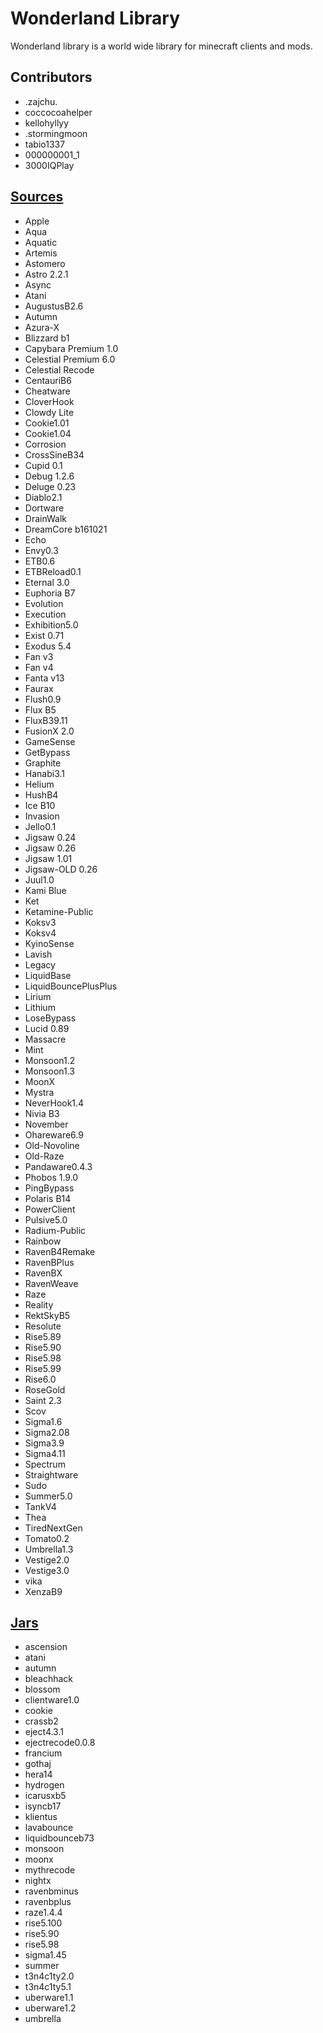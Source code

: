 # Wonderland Library
Wonderland library is a world wide library for minecraft clients and mods.

## Contributors
- .zajchu.
- coccocoahelper
- kellohyllyy
- .stormingmoon
- tabio1337
- 000000001_1
- 3000IQPlay

## [Sources](/sources)
- Apple
- Aqua
- Aquatic
- Artemis
- Astomero
- Astro 2.2.1
- Async
- Atani
- AugustusB2.6
- Autumn
- Azura-X
- Blizzard b1
- Capybara Premium 1.0
- Celestial Premium 6.0
- Celestial Recode
- CentauriB6
- Cheatware
- CloverHook
- Clowdy Lite
- Cookie1.01
- Cookie1.04
- Corrosion
- CrossSineB34
- Cupid 0.1
- Debug 1.2.6
- Deluge 0.23
- Diablo2.1
- Dortware
- DrainWalk
- DreamCore b161021
- Echo
- Envy0.3
- ETB0.6
- ETBReload0.1
- Eternal 3.0
- Euphoria B7
- Evolution
- Execution
- Exhibition5.0
- Exist 0.71
- Exodus 5.4
- Fan v3
- Fan v4
- Fanta v13
- Faurax
- Flush0.9
- Flux B5
- FluxB39.11
- FusionX 2.0
- GameSense
- GetBypass
- Graphite
- Hanabi3.1
- Helium
- HushB4
- Ice B10
- Invasion
- Jello0.1
- Jigsaw 0.24
- Jigsaw 0.26
- Jigsaw 1.01
- Jigsaw-OLD 0.26
- Juul1.0
- Kami Blue
- Ket
- Ketamine-Public
- Koksv3
- Koksv4
- KyinoSense
- Lavish
- Legacy
- LiquidBase
- LiquidBouncePlusPlus
- Lirium
- Lithium
- LoseBypass
- Lucid 0.89
- Massacre
- Mint
- Monsoon1.2
- Monsoon1.3
- MoonX
- Mystra
- NeverHook1.4
- Nivia B3
- November
- Ohareware6.9
- Old-Novoline
- Old-Raze
- Pandaware0.4.3
- Phobos 1.9.0
- PingBypass
- Polaris B14
- PowerClient
- Pulsive5.0
- Radium-Public
- Rainbow
- RavenB4Remake
- RavenBPlus
- RavenBX
- RavenWeave
- Raze
- Reality
- RektSkyB5
- Resolute
- Rise5.89
- Rise5.90
- Rise5.98
- Rise5.99
- Rise6.0
- RoseGold
- Saint 2.3
- Scov
- Sigma1.6
- Sigma2.08
- Sigma3.9
- Sigma4.11
- Spectrum
- Straightware
- Sudo
- Summer5.0
- TankV4
- Thea
- TiredNextGen
- Tomato0.2
- Umbrella1.3
- Vestige2.0
- Vestige3.0
- vika
- XenzaB9

## [Jars](/jars)
- ascension
- atani
- autumn
- bleachhack
- blossom
- clientware1.0
- cookie
- crassb2
- eject4.3.1
- ejectrecode0.0.8
- francium
- gothaj
- hera14
- hydrogen
- icarusxb5
- isyncb17
- klientus
- lavabounce
- liquidbounceb73
- monsoon
- moonx
- mythrecode
- nightx
- ravenbminus
- ravenbplus
- raze1.4.4
- rise5.100
- rise5.90
- rise5.98
- sigma1.45
- summer
- t3n4c1ty2.0
- t3n4c1ty5.1
- uberware1.1
- uberware1.2
- umbrella
